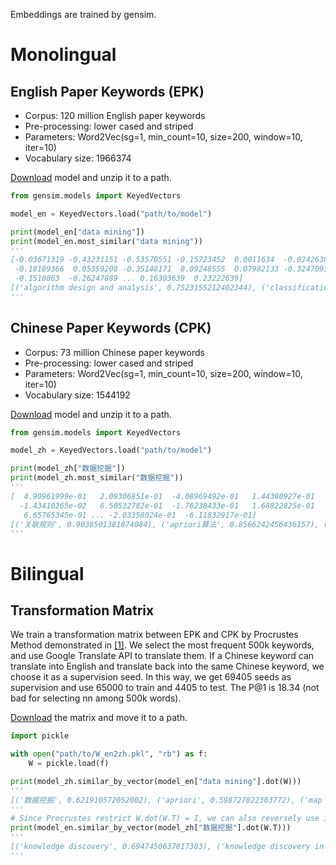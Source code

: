 Embeddings are trained by gensim.

# Monolingual

## English Paper Keywords (EPK)

* Corpus: 120 million English paper keywords
* Pre-processing: lower cased and striped
* Parameters: Word2Vec(sg=1, min\_count=10, size=200, window=10, iter=10)
* Vocabulary size: 1966374

[Download](https://lfs.aminer.cn/misc/awoe/keywords_aminer_en.zip) model and unzip it to a path.

```python
from gensim.models import KeyedVectors

model_en = KeyedVectors.load("path/to/model")

print(model_en["data mining"])
print(model_en.most_similar("data mining"))
'''
[-0.03671319 -0.43231151 -0.53570551 -0.15723452  0.0011634  -0.02426389
 -0.18189366  0.05359208 -0.35148171  0.09248555  0.07982133 -0.32470939
 -0.1510863  -0.26247889 ... 0.16393639  0.23222639]
[('algorithm design and analysis', 0.7523155212402344), ('classification algorithms', 0.6936554908752441), ('data models', 0.6934263110160828), ('knowledge discovery', 0.6912256479263306), ('information analysis', 0.6770250201225281), ('computational modeling', 0.6744495630264282), ('association rules', 0.6620141267776489), ('commodities interflow', 0.6523971557617188), ('frequent closed itemset mining', 0.6514651775360107), ('learning artificial intelligence', 0.6466258764266968)]
'''
```

## Chinese Paper Keywords (CPK)

* Corpus: 73 million Chinese paper keywords
* Pre-processing: lower cased and striped
* Parameters: Word2Vec(sg=1, min\_count=10, size=200, window=10, iter=10)
* Vocabulary size: 1544192

[Download](https://lfs.aminer.cn/misc/awoe/keywords_aminer_zh.zip) model and unzip it to a path.

```python
from gensim.models import KeyedVectors

model_zh = KeyedVectors.load("path/to/model")

print(model_zh["数据挖掘"])
print(model_zh.most_similar("数据挖掘"))
'''
[  4.90961999e-01   2.09306851e-01  -4.08969492e-01   1.44380927e-01
  -1.43410265e-02   6.50532782e-01  -1.76238433e-01   1.68822825e-01
   6.65765345e-01 ... -2.03358024e-01  -6.11832917e-01]
[('关联规则', 0.9038501381874084), ('apriori算法', 0.8566242456436157), ('知识发现', 0.8078784346580505), ('频繁项集', 0.794908881187439), ('数据仓库', 0.7892417907714844), ('apriori', 0.7818102240562439), ('联机分析处理', 0.7706191539764404), ('fp-growth', 0.7693448066711426), ('数据挖掘技术', 0.7669618129730225), ('挖掘算法', 0.7620916366577148)]
'''
```

# Bilingual

## Transformation Matrix

We train a transformation matrix between EPK and CPK by Procrustes Method demonstrated in [[1]](http://arxiv.org/abs/1702.03859). We select the most frequent 500k keywords, and use Google Translate API to translate them. If a Chinese keyword can translate into English and translate back into the same Chinese keyword, we choose it as a supervision seed. In this way, we get 69405 seeds as supervision and use 65000 to train and 4405 to test. The P@1 is 18.34 (not bad for selecting nn among 500k words).

[Download](https://lfs.aminer.cn/misc/awoe/W_en2zh.pkl) the matrix and move it to a path.

```python
import pickle

with open("path/to/W_en2zh.pkl", "rb") as f:
    W = pickle.load(f)

print(model_zh.similar_by_vector(model_en["data mining"].dot(W)))
'''
[('数据挖掘', 0.621910572052002), ('apriori', 0.598727822303772), ('map reduce', 0.5853731036186218), ('频繁集', 0.5818564891815186), ('k-means', 0.5817596912384033), ('数据库知识发现', 0.5783699750900269), ('机器学习', 0.5778008103370667), ('知识发现', 0.5774385929107666), ('sliq', 0.5769015550613403), ('相似性搜索', 0.5721484422683716)]
'''
# Since Procrustes restrict W.dot(W.T) = I, we can also reversely use it.
print(model_en.similar_by_vector(model_zh["数据挖掘"].dot(W.T)))
'''
[('knowledge discovery', 0.6947450637817383), ('knowledge discovery in databases (kdd)', 0.6842040419578552), ('data miming', 0.6666584610939026), ('commodities interflow', 0.6620808243751526), ('data preparation technique', 0.6564021706581116), ('fp_growth algorithm', 0.6534382104873657), ('mining classification rules', 0.6477227210998535), ('association rule induction', 0.6470234394073486), ('apriori association rule mining', 0.6454548835754395), ('click-stream', 0.644127607345581)]
'''
```
